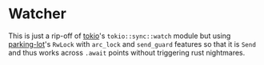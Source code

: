 # Watcher

This is just a rip-off of [tokio](https://github.com/tokio-rs/tokio)'s `tokio::sync::watch` module but using [parking-lot](https://github.com/Amanieu/parking_lot)'s `RwLock` with `arc_lock` and `send_guard` features so that it is `Send` and thus works across `.await` points without triggering rust nightmares.
